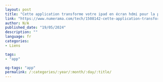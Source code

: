 ```yaml
---
layout: post
title: "Cette application transforme votre ipad en écran hdmi pour la ps5"
link: "https://www.numerama.com/tech/1508142-cette-application-transforme-votre-ipad-en-ecran-hdmi-pour-la-ps5.html"
author: N/A
published_date: "19/05/2024"
description: ""
language: fr
categories:
- Liens

tags:
- "app"

og-tags: "app"
permalink: /:categories/:year/:month/:day/:title/
---
```

